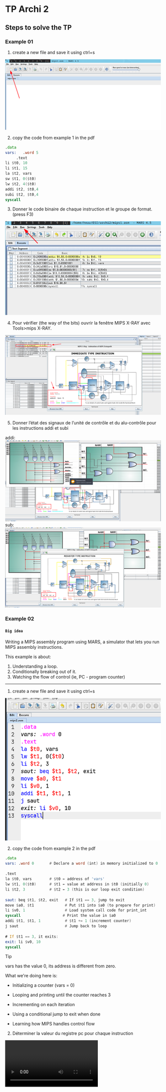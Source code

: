 # TP Archi 2

## Steps to solve the TP

### Example 01

1. create a new file and save it using ctrl+s

![first-thing](screenshots/2025-04-16-11-15-57.png)

2. copy the code from example 1 in the pdf

```asm
.data
vars:   .word 5
     .text
li $t0, 10
li $t1, 15
la $t2, vars
sw $t1, 0($t0)
lw $t2, 4($t0)
addi $t2, $t0,4
subi $t2, $t0,4
syscall
```

3. Donner le code  binaire de chaque instruction et le groupe de format. (press F3)

![binary-encoding](screenshots/2025-04-16-11-23-27.png)

4. Pour vérifier (the way of the bits) ouvrir la fenêtre MIPS X-RAY avec Tools>mips X-RAY.

![mips-xray](screenshots/2025-04-16-11-26-42.png)

5. Donner l’état des signaux de l’unité de contrôle et du alu-contrôle pour les instructions addi et subi

addi:
![addi](screenshots/2025-04-16-12-00-25.png)
sub:
![sub](screenshots/2025-04-16-12-20-14.png)

### Example 02

#### `Big idea`

Writing a MIPS assembly program using MARS, a simulator that lets you run MIPS assembly instructions.

This example is about:

1. Understanding a loop.
2. Conditionally breaking out of it.
3. Watching the flow of control (ie, PC - program counter)

---

1. create a new file and save it using ctrl+s

![second-source](screenshots/2025-04-18-16-10-41.png)

2. copy the code from example 2 in the pdf

```asm
.data
vars: .word 0       # Declare a word (int) in memory initialized to 0

.text
la $t0, vars        # $t0 ← address of 'vars'
lw $t1, 0($t0)      # $t1 ← value at address in $t0 (initially 0)
li $t2, 3           # $t2 ← 3 (this is our loop exit condition)

saut: beq $t1, $t2, exit   # If $t1 == 3, jump to exit
move $a0, $t1              # Put $t1 into $a0 (to prepare for print)
li $v0, 1                  # Load system call code for print_int
syscall                   # Print the value in $a0
addi $t1, $t1, 1           # $t1 += 1 (increment counter)
j saut                     # Jump back to loop

# If $t1 == 3, it exits:
exit: li $v0, 10
syscall
```

> [!TIP]
> vars has the value 0, its address is different from zero.

What we're doing here is:

- Initializing a counter (vars = 0)

- Looping and printing until the counter reaches 3

- Incrementing on each iteration

- Using a conditional jump to exit when done

- Learning how MIPS handles control flow

2. Déterminer  la valeur du registre pc pour chaque instruction

![Video showcasing this is in videos/example2-program-counter-2025-04-18_17.24.25.mp4](videos/example2-program-counter-2025-04-18_17.24.25.mp4)
